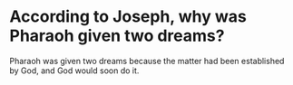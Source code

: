# According to Joseph, why was Pharaoh given two dreams?

Pharaoh was given two dreams because the matter had been established by God, and God would soon do it.
